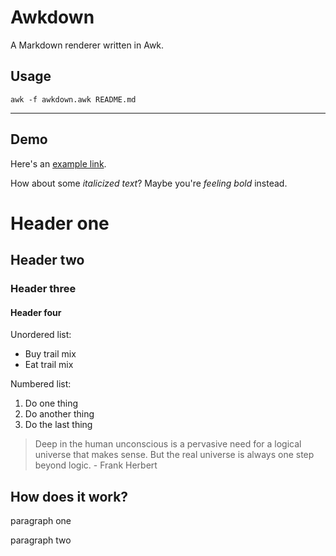 # Awkdown

A Markdown renderer written in Awk.

## Usage

```
awk -f awkdown.awk README.md
```

---

## Demo

Here's an [example link](https://www.mgmarlow.com/).

How about some _italicized text_? Maybe you're *feeling bold* instead.

# Header one

## Header two

### Header three

#### Header four

Unordered list:

- Buy trail mix
- Eat trail mix

Numbered list:

1. Do one thing
2. Do another thing
3. Do the last thing

> Deep in the human unconscious is a pervasive need for a logical
> universe that makes sense. But the real universe is always one step
> beyond logic. - Frank Herbert

## How does it work?

paragraph one

paragraph two
